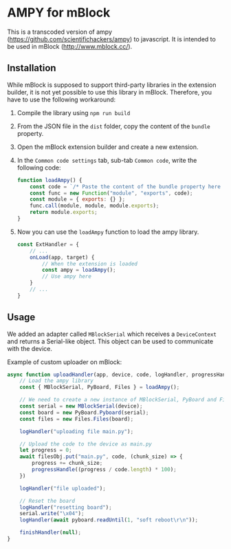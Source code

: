 # AMPY for mBlock

This is a transcoded version of ampy (https://github.com/scientifichackers/ampy) to javascript. It is intended to be used in mBlock (http://www.mblock.cc/).

## Installation

While mBlock is supposed to support third-party libraries in the extension builder, it is not yet possible to use this library in mBlock. Therefore, you have to use the following workaround:

1. Compile the library using `npm run build`
2. From the JSON file in the `dist` folder, copy the content of the `bundle` property.
3. Open the mBlock extension builder and create a new extension.
4. In the `Common code settings` tab, sub-tab `Common code`, write the following code:

    ```javascript
    function loadAmpy() {
        const code = `/* Paste the content of the bundle property here */`;
        const func = new Function("module", "exports", code);
        const module = { exports: {} };
        func.call(module, module, module.exports);
        return module.exports;
    }
    ```

5. Now you can use the `loadAmpy` function to load the ampy library.

    ```javascript
    const ExtHandler = {
        // ...
        onLoad(app, target) {
            // When the extension is loaded
            const ampy = loadAmpy();
            // Use ampy here
        }
        // ...
    }
    ```

## Usage

We added an adapter called `MBlockSerial` which receives a `DeviceContext` and returns a Serial-like object. This object can be used to communicate with the device.

Example of custom uploader on mBlock:

```javascript
async function uploadHandler(app, device, code, logHandler, progressHandle, finishHandler, errHandler) {
    // Load the ampy library
    const { MBlockSerial, PyBoard, Files } = loadAmpy();

    // We need to create a new instance of MBlockSerial, PyBoard and Files
    const serial = new MBlockSerial(device);
    const board = new PyBoard.Pyboard(serial);
    const files = new Files.Files(board);

    logHandler("uploading file main.py");

    // Upload the code to the device as main.py
    let progress = 0;
    await filesObj.put("main.py", code, (chunk_size) => {
        progress += chunk_size;
        progressHandle((progress / code.length) * 100);
    })

    logHandler("file uploaded");

    // Reset the board
    logHandler("resetting board");
    serial.write("\x04");
    logHandler(await pyboard.readUntil(1, "soft reboot\r\n"));

    finishHandler(null);
}
```
